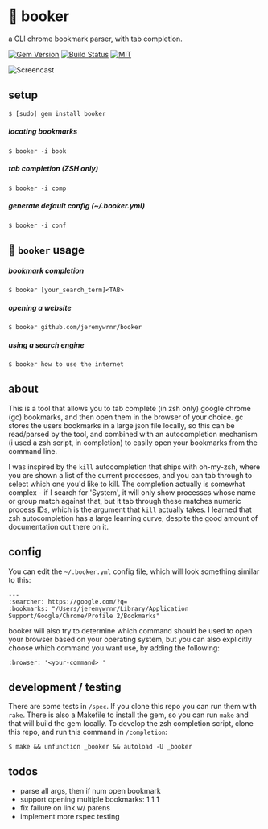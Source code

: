 :bookmark: booker
=================


a CLI chrome bookmark parser, with tab completion.

[![Gem Version](https://badge.fury.io/rb/booker.svg)](https://badge.fury.io/rb/booker)
[![Build Status](https://travis-ci.org/jeremywrnr/booker.svg?branch=master)](https://travis-ci.org/jeremywrnr/booker)
[![MIT](https://img.shields.io/npm/l/alt.svg?style=flat)](http://jeremywrnr.com/mit-license)

![Screencast](http://i.imgur.com/yydqb3m.gif)


## setup

    $ [sudo] gem install booker

##### locating bookmarks

    $ booker -i book

##### tab completion (ZSH only)

    $ booker -i comp

##### generate default config (~/.booker.yml)

    $ booker -i conf


## :bookmark: `booker` usage

##### bookmark completion

    $ booker [your_search_term]<TAB>

##### opening a website

    $ booker github.com/jeremywrnr/booker

##### using a search engine

    $ booker how to use the internet


## about
This is a tool that allows you to tab complete (in zsh only) google chrome (gc)
bookmarks, and then open them in the browser of your choice. gc stores the
users bookmarks in a large json file locally, so this can be read/parsed by the
tool, and combined with an autocompletion mechanism (i used a zsh script, in
completion) to easily open your bookmarks from the command line.

I was inspired by the `kill` autocompletion that ships with oh-my-zsh, where
you are shown a list of the current processes, and you can tab through to
select which one you'd like to kill. The completion actually is somewhat
complex - if I search for 'System', it will only show processes whose name or
group match against that, but it tab through these matches numeric process IDs,
which is the argument that `kill` actually takes. I learned that zsh
autocompletion has a large learning curve, despite the good amount of
documentation out there on it.


## config
You can edit the `~/.booker.yml` config file, which will look something similar
to this:

    ---
    :searcher: https://google.com/?q=
    :bookmarks: "/Users/jeremywrnr/Library/Application Support/Google/Chrome/Profile 2/Bookmarks"

booker will also try to determine which command should be used to open your
browser based on your operating system, but you can also explicitly choose
which command you want use, by adding the following:

    :browser: '<your-command> '

## development / testing
There are some tests in `/spec`. If you clone this repo you can run them with
`rake`. There is also a Makefile to install the gem, so you can run `make` and
that will build the gem locally. To develop the zsh completion script, clone
this repo, and run this command in `/completion`:

    $ make && unfunction _booker && autoload -U _booker


## todos
- parse all args, then if num open bookmark
- support opening multiple bookmarks: 1 1 1
- fix failure on link w/ parens
- implement more rspec testing

